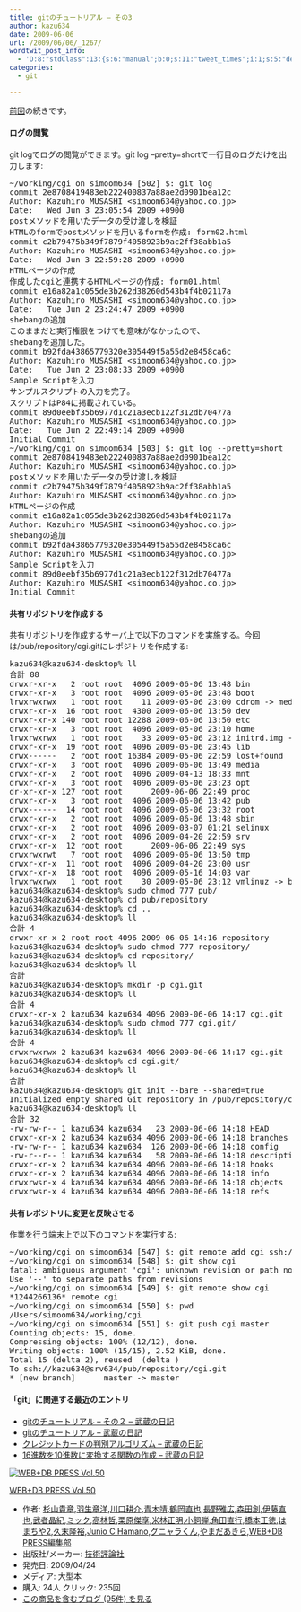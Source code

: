 ```yaml
---
title: gitのチュートリアル – その3
author: kazu634
date: 2009-06-06
url: /2009/06/06/_1267/
wordtwit_post_info:
  - 'O:8:"stdClass":13:{s:6:"manual";b:0;s:11:"tweet_times";i:1;s:5:"delay";i:0;s:7:"enabled";i:1;s:10:"separation";s:2:"60";s:7:"version";s:3:"3.7";s:14:"tweet_template";b:0;s:6:"status";i:2;s:6:"result";a:0:{}s:13:"tweet_counter";i:2;s:13:"tweet_log_ids";a:1:{i:0;i:4645;}s:9:"hash_tags";a:0:{}s:8:"accounts";a:1:{i:0;s:7:"kazu634";}}'
categories:
  - git

---
```

<div class="section">
<p>
<a href="http://d.hatena.ne.jp/sirocco634/20090603/1244038520" onclick="__gaTracker('send', 'event', 'outbound-article', 'http://d.hatena.ne.jp/sirocco634/20090603/1244038520', '前回');" target="_blank">前回</a>の続きです。
</p>
  
<h4>
    ログの閲覧
</h4>
  
<p>
    git logでログの閲覧ができます。git log &#8211;pretty=shortで一行目のログだけを出力します:
</p>
  
<pre class="syntax-highlight">
~/working/cgi on simoom634 <span class="synStatement">[</span><span class="synConstant">502</span><span class="synStatement">]</span> $: git log
commit 2e8708419483eb222400837a88ae2d0901bea12c
Author: Kazuhiro MUSASHI <span class="synStatement">&#60;</span>simoom634@yahoo.co.jp<span class="synStatement">&#62;</span>
Date:   Wed Jun <span class="synConstant">3</span> <span class="synConstant">23</span>:<span class="synConstant">05</span>:<span class="synConstant">54</span> <span class="synConstant">2009</span> <span class="synSpecial">+0900</span>
postメソッドを用いたデータの受け渡しを検証
HTMLのformでpostメソッドを用いるformを作成: form02.html
commit c2b79475b349f7879f4058923b9ac2ff38abb1a5
Author: Kazuhiro MUSASHI <span class="synStatement">&#60;</span>simoom634@yahoo.co.jp<span class="synStatement">&#62;</span>
Date:   Wed Jun <span class="synConstant">3</span> <span class="synConstant">22</span>:<span class="synConstant">59</span>:<span class="synConstant">28</span> <span class="synConstant">2009</span> <span class="synSpecial">+0900</span>
HTMLページの作成
作成したcgiと連携するHTMLページの作成: form01.html
commit e16a82a1c055de3b262d38260d543b4f4b02117a
Author: Kazuhiro MUSASHI <span class="synStatement">&#60;</span>simoom634@yahoo.co.jp<span class="synStatement">&#62;</span>
Date:   Tue Jun <span class="synConstant">2</span> <span class="synConstant">23</span>:<span class="synConstant">24</span>:<span class="synConstant">47</span> <span class="synConstant">2009</span> <span class="synSpecial">+0900</span>
shebangの追加
このままだと実行権限をつけても意味がなかったので、
shebangを追加した。
commit b92fda43865779320e305449f5a55d2e8458ca6c
Author: Kazuhiro MUSASHI <span class="synStatement">&#60;</span>simoom634@yahoo.co.jp<span class="synStatement">&#62;</span>
Date:   Tue Jun <span class="synConstant">2</span> <span class="synConstant">23</span>:<span class="synConstant">08</span>:<span class="synConstant">33</span> <span class="synConstant">2009</span> <span class="synSpecial">+0900</span>
Sample Scriptを入力
サンプルスクリプトの入力を完了。
スクリプトはP84に掲載されている。
commit 89d0eebf35b6977d1c21a3ecb122f312db70477a
Author: Kazuhiro MUSASHI <span class="synStatement">&#60;</span>simoom634@yahoo.co.jp<span class="synStatement">&#62;</span>
Date:   Tue Jun <span class="synConstant">2</span> <span class="synConstant">22</span>:<span class="synConstant">49</span>:<span class="synConstant">14</span> <span class="synConstant">2009</span> <span class="synSpecial">+0900</span>
Initial Commit
~/working/cgi on simoom634 <span class="synStatement">[</span><span class="synConstant">503</span><span class="synStatement">]</span> $: git log <span class="synSpecial">--pretty=short</span>
commit 2e8708419483eb222400837a88ae2d0901bea12c
Author: Kazuhiro MUSASHI <span class="synStatement">&#60;</span>simoom634@yahoo.co.jp<span class="synStatement">&#62;</span>
postメソッドを用いたデータの受け渡しを検証
commit c2b79475b349f7879f4058923b9ac2ff38abb1a5
Author: Kazuhiro MUSASHI <span class="synStatement">&#60;</span>simoom634@yahoo.co.jp<span class="synStatement">&#62;</span>
HTMLページの作成
commit e16a82a1c055de3b262d38260d543b4f4b02117a
Author: Kazuhiro MUSASHI <span class="synStatement">&#60;</span>simoom634@yahoo.co.jp<span class="synStatement">&#62;</span>
shebangの追加
commit b92fda43865779320e305449f5a55d2e8458ca6c
Author: Kazuhiro MUSASHI <span class="synStatement">&#60;</span>simoom634@yahoo.co.jp<span class="synStatement">&#62;</span>
Sample Scriptを入力
commit 89d0eebf35b6977d1c21a3ecb122f312db70477a
Author: Kazuhiro MUSASHI <span class="synStatement">&#60;</span>simoom634@yahoo.co.jp<span class="synStatement">&#62;</span>
Initial Commit
</pre>
  
<h4>
    共有リポジトリを作成する
</h4>
  
<p>
    共有リポジトリを作成するサーバ上で以下のコマンドを実施する。今回は/pub/repository/cgi.gitにレポジトリを作成する:
</p>
  
<pre class="syntax-highlight">
kazu634@kazu634-desktop% ll                                                                / <span class="synStatement">[</span><span class="synConstant">2049</span><span class="synStatement">]</span>
合計 <span class="synConstant">88</span>
drwxr-xr-x   <span class="synConstant">2</span> root root  <span class="synConstant">4096</span> <span class="synConstant">2009-06-06</span> <span class="synConstant">13</span>:<span class="synConstant">48</span> bin
drwxr-xr-x   <span class="synConstant">3</span> root root  <span class="synConstant">4096</span> <span class="synConstant">2009-05-06</span> <span class="synConstant">23</span>:<span class="synConstant">48</span> boot
lrwxrwxrwx   <span class="synConstant">1</span> root root    <span class="synConstant">11</span> <span class="synConstant">2009-05-06</span> <span class="synConstant">23</span>:<span class="synConstant">00</span> cdrom -<span class="synStatement">&#62;</span> media/cdrom
drwxr-xr-x  <span class="synConstant">16</span> root root  <span class="synConstant">4300</span> <span class="synConstant">2009-06-06</span> <span class="synConstant">13</span>:<span class="synConstant">50</span> dev
drwxr-xr-x <span class="synConstant">140</span> root root <span class="synConstant">12288</span> <span class="synConstant">2009-06-06</span> <span class="synConstant">13</span>:<span class="synConstant">50</span> etc
drwxr-xr-x   <span class="synConstant">3</span> root root  <span class="synConstant">4096</span> <span class="synConstant">2009-05-06</span> <span class="synConstant">23</span>:<span class="synConstant">10</span> home
lrwxrwxrwx   <span class="synConstant">1</span> root root    <span class="synConstant">33</span> <span class="synConstant">2009-05-06</span> <span class="synConstant">23</span>:<span class="synConstant">12</span> initrd.img -<span class="synStatement">&#62;</span> boot/initrd.img<span class="synConstant">-2</span>.<span class="synConstant">6</span>.<span class="synConstant">28-11</span>-generic
drwxr-xr-x  <span class="synConstant">19</span> root root  <span class="synConstant">4096</span> <span class="synConstant">2009-05-06</span> <span class="synConstant">23</span>:<span class="synConstant">45</span> lib
drwx------   <span class="synConstant">2</span> root root <span class="synConstant">16384</span> <span class="synConstant">2009-05-06</span> <span class="synConstant">22</span>:<span class="synConstant">59</span> lost+found
drwxr-xr-x   <span class="synConstant">3</span> root root  <span class="synConstant">4096</span> <span class="synConstant">2009-06-06</span> <span class="synConstant">13</span>:<span class="synConstant">49</span> media
drwxr-xr-x   <span class="synConstant">2</span> root root  <span class="synConstant">4096</span> <span class="synConstant">2009-04-13</span> <span class="synConstant">18</span>:<span class="synConstant">33</span> mnt
drwxr-xr-x   <span class="synConstant">3</span> root root  <span class="synConstant">4096</span> <span class="synConstant">2009-05-06</span> <span class="synConstant">23</span>:<span class="synConstant">23</span> opt
dr-xr-xr-x <span class="synConstant">127</span> root root     <span class="synConstant"></span> <span class="synConstant">2009-06-06</span> <span class="synConstant">22</span>:<span class="synConstant">49</span> proc
drwxr-xr-x   <span class="synConstant">3</span> root root  <span class="synConstant">4096</span> <span class="synConstant">2009-06-06</span> <span class="synConstant">13</span>:<span class="synConstant">42</span> pub
drwx------  <span class="synConstant">14</span> root root  <span class="synConstant">4096</span> <span class="synConstant">2009-05-06</span> <span class="synConstant">23</span>:<span class="synConstant">32</span> root
drwxr-xr-x   <span class="synConstant">2</span> root root  <span class="synConstant">4096</span> <span class="synConstant">2009-06-06</span> <span class="synConstant">13</span>:<span class="synConstant">48</span> sbin
drwxr-xr-x   <span class="synConstant">2</span> root root  <span class="synConstant">4096</span> <span class="synConstant">2009-03-07</span> <span class="synConstant">01</span>:<span class="synConstant">21</span> selinux
drwxr-xr-x   <span class="synConstant">2</span> root root  <span class="synConstant">4096</span> <span class="synConstant">2009-04-20</span> <span class="synConstant">22</span>:<span class="synConstant">59</span> srv
drwxr-xr-x  <span class="synConstant">12</span> root root     <span class="synConstant"></span> <span class="synConstant">2009-06-06</span> <span class="synConstant">22</span>:<span class="synConstant">49</span> sys
drwxrwxrwt   <span class="synConstant">7</span> root root  <span class="synConstant">4096</span> <span class="synConstant">2009-06-06</span> <span class="synConstant">13</span>:<span class="synConstant">50</span> tmp
drwxr-xr-x  <span class="synConstant">11</span> root root  <span class="synConstant">4096</span> <span class="synConstant">2009-04-20</span> <span class="synConstant">23</span>:<span class="synConstant">00</span> usr
drwxr-xr-x  <span class="synConstant">18</span> root root  <span class="synConstant">4096</span> <span class="synConstant">2009-05-16</span> <span class="synConstant">14</span>:<span class="synConstant">03</span> var
lrwxrwxrwx   <span class="synConstant">1</span> root root    <span class="synConstant">30</span> <span class="synConstant">2009-05-06</span> <span class="synConstant">23</span>:<span class="synConstant">12</span> vmlinuz -<span class="synStatement">&#62;</span> boot/vmlinuz<span class="synConstant">-2</span>.<span class="synConstant">6</span>.<span class="synConstant">28-11</span>-generic
kazu634@kazu634-desktop% sudo <span class="synStatement">chmod</span> <span class="synConstant">777</span> pub/                                               / <span class="synStatement">[</span><span class="synConstant">2050</span><span class="synStatement">]</span>
kazu634@kazu634-desktop% <span class="synStatement">cd</span> pub/repository                                                 / <span class="synStatement">[</span><span class="synConstant">2051</span><span class="synStatement">]</span>
kazu634@kazu634-desktop% <span class="synStatement">cd</span> ..                                               /pub/repository <span class="synStatement">[</span><span class="synConstant">2052</span><span class="synStatement">]</span>
kazu634@kazu634-desktop% ll                                                             /pub <span class="synStatement">[</span><span class="synConstant">2053</span><span class="synStatement">]</span>
合計 <span class="synConstant">4</span>
drwxr-xr-x <span class="synConstant">2</span> root root <span class="synConstant">4096</span> <span class="synConstant">2009-06-06</span> <span class="synConstant">14</span>:<span class="synConstant">16</span> repository
kazu634@kazu634-desktop% sudo <span class="synStatement">chmod</span> <span class="synConstant">777</span> repository/                                     /pub <span class="synStatement">[</span><span class="synConstant">2054</span><span class="synStatement">]</span>
kazu634@kazu634-desktop% <span class="synStatement">cd</span> repository/                                                 /pub <span class="synStatement">[</span><span class="synConstant">2055</span><span class="synStatement">]</span>
kazu634@kazu634-desktop% ll                                                  /pub/repository <span class="synStatement">[</span><span class="synConstant">2056</span><span class="synStatement">]</span>
合計 <span class="synConstant"></span>
kazu634@kazu634-desktop% <span class="synStatement">mkdir</span> <span class="synSpecial">-p</span> cgi.git                                    /pub/repository <span class="synStatement">[</span><span class="synConstant">2057</span><span class="synStatement">]</span>
kazu634@kazu634-desktop% ll                                                  /pub/repository <span class="synStatement">[</span><span class="synConstant">2058</span><span class="synStatement">]</span>
合計 <span class="synConstant">4</span>
drwxr-xr-x <span class="synConstant">2</span> kazu634 kazu634 <span class="synConstant">4096</span> <span class="synConstant">2009-06-06</span> <span class="synConstant">14</span>:<span class="synConstant">17</span> cgi.git
kazu634@kazu634-desktop% sudo <span class="synStatement">chmod</span> <span class="synConstant">777</span> cgi.git/                             /pub/repository <span class="synStatement">[</span><span class="synConstant">2059</span><span class="synStatement">]</span>
kazu634@kazu634-desktop% ll                                                  /pub/repository <span class="synStatement">[</span><span class="synConstant">2060</span><span class="synStatement">]</span>
合計 <span class="synConstant">4</span>
drwxrwxrwx <span class="synConstant">2</span> kazu634 kazu634 <span class="synConstant">4096</span> <span class="synConstant">2009-06-06</span> <span class="synConstant">14</span>:<span class="synConstant">17</span> cgi.git
kazu634@kazu634-desktop% <span class="synStatement">cd</span> cgi.git/                                         /pub/repository <span class="synStatement">[</span><span class="synConstant">2061</span><span class="synStatement">]</span>
kazu634@kazu634-desktop% ll                                          /pub/repository/cgi.git <span class="synStatement">[</span><span class="synConstant">2062</span><span class="synStatement">]</span>
合計 <span class="synConstant"></span>
kazu634@kazu634-desktop% git init <span class="synSpecial">--bare</span> <span class="synSpecial">--shared=true</span>               /pub/repository/cgi.git <span class="synStatement">[</span><span class="synConstant">2063</span><span class="synStatement">]</span>
Initialized empty shared Git repository <span class="synError">in</span> /pub/repository/cgi.git/
kazu634@kazu634-desktop% ll                                          /pub/repository/cgi.git <span class="synStatement">[</span><span class="synConstant">2064</span><span class="synStatement">]</span>
合計 <span class="synConstant">32</span>
-rw-rw-<span class="synStatement">r</span>-- <span class="synConstant">1</span> kazu634 kazu634   <span class="synConstant">23</span> <span class="synConstant">2009-06-06</span> <span class="synConstant">14</span>:<span class="synConstant">18</span> HEAD
drwxr-xr-x <span class="synConstant">2</span> kazu634 kazu634 <span class="synConstant">4096</span> <span class="synConstant">2009-06-06</span> <span class="synConstant">14</span>:<span class="synConstant">18</span> branches
-rw-rw-<span class="synStatement">r</span>-- <span class="synConstant">1</span> kazu634 kazu634  <span class="synConstant">126</span> <span class="synConstant">2009-06-06</span> <span class="synConstant">14</span>:<span class="synConstant">18</span> config
-rw-<span class="synStatement">r</span>--<span class="synStatement">r</span>-- <span class="synConstant">1</span> kazu634 kazu634   <span class="synConstant">58</span> <span class="synConstant">2009-06-06</span> <span class="synConstant">14</span>:<span class="synConstant">18</span> description
drwxr-xr-x <span class="synConstant">2</span> kazu634 kazu634 <span class="synConstant">4096</span> <span class="synConstant">2009-06-06</span> <span class="synConstant">14</span>:<span class="synConstant">18</span> hooks
drwxr-xr-x <span class="synConstant">2</span> kazu634 kazu634 <span class="synConstant">4096</span> <span class="synConstant">2009-06-06</span> <span class="synConstant">14</span>:<span class="synConstant">18</span> info
drwxrwsr-x <span class="synConstant">4</span> kazu634 kazu634 <span class="synConstant">4096</span> <span class="synConstant">2009-06-06</span> <span class="synConstant">14</span>:<span class="synConstant">18</span> objects
drwxrwsr-x <span class="synConstant">4</span> kazu634 kazu634 <span class="synConstant">4096</span> <span class="synConstant">2009-06-06</span> <span class="synConstant">14</span>:<span class="synConstant">18</span> refs
</pre>
  
<h4>
    共有レポジトリに変更を反映させる
</h4>
  
<p>
    作業を行う端末上で以下のコマンドを実行する:
</p>
  
<pre class="syntax-highlight">
~/working/cgi on simoom634 <span class="synStatement">[</span><span class="synConstant">547</span><span class="synStatement">]</span> $: git remote add cgi ssh://kazu634@srv634/pub/repository/cgi.git
~/working/cgi on simoom634 <span class="synStatement">[</span><span class="synConstant">548</span><span class="synStatement">]</span> $: git show cgi
fatal: ambiguous argument <span class="synStatement">'</span><span class="synConstant">cgi</span><span class="synStatement">'</span>: unknown revision or path not <span class="synError">in</span> the working tree.
Use <span class="synStatement">'</span><span class="synConstant">--</span><span class="synStatement">'</span> to separate paths from revisions
~/working/cgi on simoom634 <span class="synStatement">[</span><span class="synConstant">549</span><span class="synStatement">]</span> $: git remote show cgi
*<span class="synConstant">1244266136</span>* remote cgi
~/working/cgi on simoom634 <span class="synStatement">[</span><span class="synConstant">550</span><span class="synStatement">]</span> $: <span class="synStatement">pwd</span>
/Users/simoom634/working/cgi
~/working/cgi on simoom634 <span class="synStatement">[</span><span class="synConstant">551</span><span class="synStatement">]</span> $: git push cgi master
Counting objects: <span class="synConstant">15</span>, <span class="synError">done</span>.
Compressing objects: <span class="synConstant">100</span>% <span class="synStatement">(</span><span class="synConstant">12</span>/<span class="synConstant">12</span><span class="synStatement">)</span>, <span class="synError">done</span>.
Writing objects: <span class="synConstant">100</span>% <span class="synStatement">(</span><span class="synConstant">15</span>/<span class="synConstant">15</span><span class="synStatement">)</span>, <span class="synConstant">2</span>.<span class="synConstant">52</span> KiB, <span class="synError">done</span>.
Total <span class="synConstant">15</span> <span class="synStatement">(</span>delta <span class="synConstant">2</span><span class="synStatement">)</span>, reused <span class="synConstant"></span> <span class="synStatement">(</span>delta <span class="synConstant"></span><span class="synStatement">)</span>
To ssh://kazu634@srv634/pub/repository/cgi.git
* <span class="synStatement">[</span>new branch<span class="synStatement">]</span>      master -<span class="synStatement">&#62;</span> master
</pre>
  
<h4>
    「git」に関連する最近のエントリ
</h4>
  
<ul>
<li>
<a href="http://d.hatena.ne.jp/sirocco634/20090603/1244038520" onclick="__gaTracker('send', 'event', 'outbound-article', 'http://d.hatena.ne.jp/sirocco634/20090603/1244038520', ' gitのチュートリアル &#8211; その２ &#8211; 武蔵の日記');" target="_blank"> gitのチュートリアル &#8211; その２ &#8211; 武蔵の日記</a>
</li>
<li>
<a href="http://d.hatena.ne.jp/sirocco634/20090602/1243951013" onclick="__gaTracker('send', 'event', 'outbound-article', 'http://d.hatena.ne.jp/sirocco634/20090602/1243951013', ' gitのチュートリアル &#8211; 武蔵の日記');" target="_blank"> gitのチュートリアル &#8211; 武蔵の日記</a>
</li>
<li>
<a href="http://d.hatena.ne.jp/sirocco634/20090523/1243049860" onclick="__gaTracker('send', 'event', 'outbound-article', 'http://d.hatena.ne.jp/sirocco634/20090523/1243049860', ' クレジットカードの判別アルゴリズム &#8211; 武蔵の日記');" target="_blank"> クレジットカードの判別アルゴリズム &#8211; 武蔵の日記</a>
</li>
<li>
<a href="http://d.hatena.ne.jp/sirocco634/20090513/1242221430" onclick="__gaTracker('send', 'event', 'outbound-article', 'http://d.hatena.ne.jp/sirocco634/20090513/1242221430', ' 16進数を10進数に変換する関数の作成 &#8211; 武蔵の日記');" target="_blank"> 16進数を10進数に変換する関数の作成 &#8211; 武蔵の日記</a>
</li>
</ul>
  
<div class="hatena-asin-detail">
<a href="http://www.amazon.co.jp/dp/477413838X/?tag=hatena_st1-22&ascsubtag=d-7ibv" onclick="__gaTracker('send', 'event', 'outbound-article', 'http://www.amazon.co.jp/dp/477413838X/?tag=hatena_st1-22&ascsubtag=d-7ibv', '');"><img src="https://images-na.ssl-images-amazon.com/images/I/61Co2FMWsRL._SL160_.jpg" class="hatena-asin-detail-image" alt="WEB+DB PRESS Vol.50" title="WEB+DB PRESS Vol.50" /></a></p> 
    
<div class="hatena-asin-detail-info">
<p class="hatena-asin-detail-title">
<a href="http://www.amazon.co.jp/dp/477413838X/?tag=hatena_st1-22&ascsubtag=d-7ibv" onclick="__gaTracker('send', 'event', 'outbound-article', 'http://www.amazon.co.jp/dp/477413838X/?tag=hatena_st1-22&ascsubtag=d-7ibv', 'WEB+DB PRESS Vol.50');">WEB+DB PRESS Vol.50</a>
</p>
      
<ul>
<li>
<span class="hatena-asin-detail-label">作者:</span> <a href="http://d.hatena.ne.jp/keyword/%BF%F9%BB%B3%B5%AE%BE%CF" onclick="__gaTracker('send', 'event', 'outbound-article', 'http://d.hatena.ne.jp/keyword/%BF%F9%BB%B3%B5%AE%BE%CF', '杉山貴章');" class="keyword">杉山貴章</a>,<a href="http://d.hatena.ne.jp/keyword/%B1%A9%C0%B8%BE%CF%CD%CE" onclick="__gaTracker('send', 'event', 'outbound-article', 'http://d.hatena.ne.jp/keyword/%B1%A9%C0%B8%BE%CF%CD%CE', '羽生章洋');" class="keyword">羽生章洋</a>,<a href="http://d.hatena.ne.jp/keyword/%C0%EE%B8%FD%B9%CC%B2%F0" onclick="__gaTracker('send', 'event', 'outbound-article', 'http://d.hatena.ne.jp/keyword/%C0%EE%B8%FD%B9%CC%B2%F0', '川口耕介');" class="keyword">川口耕介</a>,<a href="http://d.hatena.ne.jp/keyword/%C0%C4%CC%DA%CC%F7" onclick="__gaTracker('send', 'event', 'outbound-article', 'http://d.hatena.ne.jp/keyword/%C0%C4%CC%DA%CC%F7', '青木靖');" class="keyword">青木靖</a>,<a href="http://d.hatena.ne.jp/keyword/%C4%E1%B2%AC%C4%BE%CC%E9" onclick="__gaTracker('send', 'event', 'outbound-article', 'http://d.hatena.ne.jp/keyword/%C4%E1%B2%AC%C4%BE%CC%E9', '鶴岡直也');" class="keyword">鶴岡直也</a>,<a href="http://d.hatena.ne.jp/keyword/%C4%B9%CC%EE%B2%ED%B9%AD" onclick="__gaTracker('send', 'event', 'outbound-article', 'http://d.hatena.ne.jp/keyword/%C4%B9%CC%EE%B2%ED%B9%AD', '長野雅広');" class="keyword">長野雅広</a>,<a href="http://d.hatena.ne.jp/keyword/%BF%B9%C5%C4%C1%CF" onclick="__gaTracker('send', 'event', 'outbound-article', 'http://d.hatena.ne.jp/keyword/%BF%B9%C5%C4%C1%CF', '森田創');" class="keyword">森田創</a>,<a href="http://d.hatena.ne.jp/keyword/%B0%CB%C6%A3%C4%BE%CC%E9" onclick="__gaTracker('send', 'event', 'outbound-article', 'http://d.hatena.ne.jp/keyword/%B0%CB%C6%A3%C4%BE%CC%E9', '伊藤直也');" class="keyword">伊藤直也</a>,<a href="http://d.hatena.ne.jp/keyword/%C9%F0%BC%D4%BE%BD%B5%AA" onclick="__gaTracker('send', 'event', 'outbound-article', 'http://d.hatena.ne.jp/keyword/%C9%F0%BC%D4%BE%BD%B5%AA', '武者晶紀');" class="keyword">武者晶紀</a>,<a href="http://d.hatena.ne.jp/keyword/%A5%DF%A5%C3%A5%AF" onclick="__gaTracker('send', 'event', 'outbound-article', 'http://d.hatena.ne.jp/keyword/%A5%DF%A5%C3%A5%AF', 'ミック');" class="keyword">ミック</a>,<a href="http://d.hatena.ne.jp/keyword/%B9%E2%CE%D3%C5%AF" onclick="__gaTracker('send', 'event', 'outbound-article', 'http://d.hatena.ne.jp/keyword/%B9%E2%CE%D3%C5%AF', '高林哲');" class="keyword">高林哲</a>,<a href="http://d.hatena.ne.jp/keyword/%B7%AA%B8%B6%B7%E6%B5%FD" onclick="__gaTracker('send', 'event', 'outbound-article', 'http://d.hatena.ne.jp/keyword/%B7%AA%B8%B6%B7%E6%B5%FD', '栗原傑享');" class="keyword">栗原傑享</a>,<a href="http://d.hatena.ne.jp/keyword/%CA%C6%CE%D3%C0%B5%CC%C0" onclick="__gaTracker('send', 'event', 'outbound-article', 'http://d.hatena.ne.jp/keyword/%CA%C6%CE%D3%C0%B5%CC%C0', '米林正明');" class="keyword">米林正明</a>,<a href="http://d.hatena.ne.jp/keyword/%BE%AE%BB%F4%C3%C6" onclick="__gaTracker('send', 'event', 'outbound-article', 'http://d.hatena.ne.jp/keyword/%BE%AE%BB%F4%C3%C6', '小飼弾');" class="keyword">小飼弾</a>,<a href="http://d.hatena.ne.jp/keyword/%B3%D1%C5%C4%C4%BE%B9%D4" onclick="__gaTracker('send', 'event', 'outbound-article', 'http://d.hatena.ne.jp/keyword/%B3%D1%C5%C4%C4%BE%B9%D4', '角田直行');" class="keyword">角田直行</a>,<a href="http://d.hatena.ne.jp/keyword/%B6%B6%CB%DC%C0%B5%C6%C1" onclick="__gaTracker('send', 'event', 'outbound-article', 'http://d.hatena.ne.jp/keyword/%B6%B6%CB%DC%C0%B5%C6%C1', '橋本正徳');" class="keyword">橋本正徳</a>,<a href="http://d.hatena.ne.jp/keyword/%A4%CF%A4%DE%A4%C1%A4%E42" onclick="__gaTracker('send', 'event', 'outbound-article', 'http://d.hatena.ne.jp/keyword/%A4%CF%A4%DE%A4%C1%A4%E42', 'はまちや2');" class="keyword">はまちや2</a>,<a href="http://d.hatena.ne.jp/keyword/%B5%D7%CB%F6%CE%B4%CD%B5" onclick="__gaTracker('send', 'event', 'outbound-article', 'http://d.hatena.ne.jp/keyword/%B5%D7%CB%F6%CE%B4%CD%B5', '久末隆裕');" class="keyword">久末隆裕</a>,<a href="http://d.hatena.ne.jp/keyword/Junio%20C%20Hamano" onclick="__gaTracker('send', 'event', 'outbound-article', 'http://d.hatena.ne.jp/keyword/Junio%20C%20Hamano', 'Junio C Hamano');" class="keyword">Junio C Hamano</a>,<a href="http://d.hatena.ne.jp/keyword/%A5%B0%A5%CB%A5%E3%A5%E9%A4%AF%A4%F3" onclick="__gaTracker('send', 'event', 'outbound-article', 'http://d.hatena.ne.jp/keyword/%A5%B0%A5%CB%A5%E3%A5%E9%A4%AF%A4%F3', 'グニャラくん');" class="keyword">グニャラくん</a>,<a href="http://d.hatena.ne.jp/keyword/%A4%E4%A4%DE%A4%C0%A4%A2%A4%AD%A4%E9" onclick="__gaTracker('send', 'event', 'outbound-article', 'http://d.hatena.ne.jp/keyword/%A4%E4%A4%DE%A4%C0%A4%A2%A4%AD%A4%E9', 'やまだあきら');" class="keyword">やまだあきら</a>,<a href="http://d.hatena.ne.jp/keyword/WEB%2BDB%20PRESS%CA%D4%BD%B8%C9%F4" onclick="__gaTracker('send', 'event', 'outbound-article', 'http://d.hatena.ne.jp/keyword/WEB%2BDB%20PRESS%CA%D4%BD%B8%C9%F4', 'WEB+DB PRESS編集部');" class="keyword">WEB+DB PRESS編集部</a>
</li>
<li>
<span class="hatena-asin-detail-label">出版社/メーカー:</span> <a href="http://d.hatena.ne.jp/keyword/%B5%BB%BD%D1%C9%BE%CF%C0%BC%D2" onclick="__gaTracker('send', 'event', 'outbound-article', 'http://d.hatena.ne.jp/keyword/%B5%BB%BD%D1%C9%BE%CF%C0%BC%D2', '技術評論社');" class="keyword">技術評論社</a>
</li>
<li>
<span class="hatena-asin-detail-label">発売日:</span> 2009/04/24
</li>
<li>
<span class="hatena-asin-detail-label">メディア:</span> 大型本
</li>
<li>
<span class="hatena-asin-detail-label">購入</span>: 24人 <span class="hatena-asin-detail-label">クリック</span>: 235回
</li>
<li>
<a href="http://d.hatena.ne.jp/asin/477413838X" onclick="__gaTracker('send', 'event', 'outbound-article', 'http://d.hatena.ne.jp/asin/477413838X', 'この商品を含むブログ (95件) を見る');" target="_blank">この商品を含むブログ (95件) を見る</a>
</li>
</ul>
</div>
    
<div class="hatena-asin-detail-foot">
</div>
</div>
</div>

